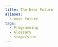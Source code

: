 ```yaml
---
title: The Near Future
aliases:
  - near future
tags:
  - Programming
  - Glossary
  - stage/stub
---
```



